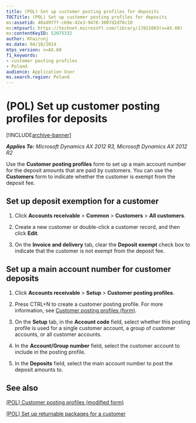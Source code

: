 ```yaml
---
title: (POL) Set up customer posting profiles for deposits
TOCTitle: (POL) Set up customer posting profiles for deposits
ms:assetid: 48ad9fff-cb9e-42e3-9476-3007d2d76c10
ms:mtpsurl: https://technet.microsoft.com/library/JJ911063(v=AX.60)
ms:contentKeyID: 52075332
author: Khairunj
ms.date: 04/18/2014
mtps_version: v=AX.60
f1_keywords:
- customer posting profiles
- Poland
audience: Application User
ms.search.region: Poland
---
```


# (POL) Set up customer posting profiles for deposits 


[!INCLUDE[archive-banner](includes/archive-banner.md)]


_**Applies To:** Microsoft Dynamics AX 2012 R3, Microsoft Dynamics AX 2012 R2_

Use the **Customer posting profiles** form to set up a main account number for the deposit amounts that are paid by customers. You can use the **Customers** form to indicate whether the customer is exempt from the deposit fee.

## Set up deposit exemption for a customer

1.  Click **Accounts receivable** \> **Common** \> **Customers** \> **All customers**.

2.  Create a new customer or double-click a customer record, and then click **Edit**.

3.  On the **Invoice and delivery** tab, clear the **Deposit exempt** check box to indicate that the customer is not exempt from the deposit fee.

## Set up a main account number for customer deposits

1.  Click **Accounts receivable** \> **Setup** \> **Customer posting profiles**.

2.  Press CTRL+N to create a customer posting profile. For more information, see [Customer posting profiles (form)](https://technet.microsoft.com/library/aa600572\(v=ax.60\)).

3.  On the **Setup** tab, in the **Account code** field, select whether this posting profile is used for a single customer account, a group of customer accounts, or all customer accounts.

4.  In the **Account/Group number** field, select the customer account to include in the posting profile.

5.  In the **Deposits** field, select the main account number to post the deposit amounts to.

## See also

[(POL) Customer posting profiles (modified form)](https://technet.microsoft.com/library/jj923262\(v=ax.60\))

[(POL) Set up returnable packages for a customer](pol-set-up-returnable-packages-for-a-customer.md)

  


